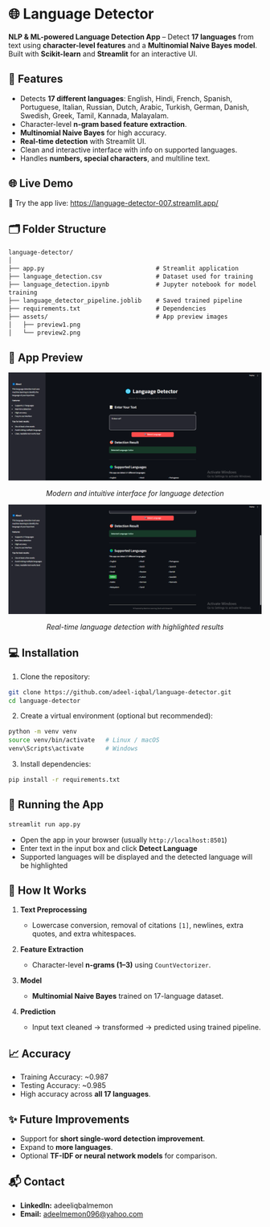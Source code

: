 # 🌐 Language Detector

**NLP & ML-powered Language Detection App** – Detect **17 languages** from text using **character-level features** and a **Multinomial Naive Bayes model**. Built with **Scikit-learn** and **Streamlit** for an interactive UI.

## 🚀 Features

* Detects **17 different languages**: English, Hindi, French, Spanish, Portuguese, Italian, Russian, Dutch, Arabic, Turkish, German, Danish, Swedish, Greek, Tamil, Kannada, Malayalam.
* Character-level **n-gram based feature extraction**.
* **Multinomial Naive Bayes** for high accuracy.
* **Real-time detection** with Streamlit UI.
* Clean and interactive interface with info on supported languages.
* Handles **numbers, special characters**, and multiline text.

## 🌐 Live Demo

🔗 Try the app live: https://language-detector-007.streamlit.app/

## 🗂 Folder Structure

```
language-detector/
│
├── app.py                               # Streamlit application
├── language_detection.csv               # Dataset used for training
├── language_detection.ipynb             # Jupyter notebook for model training
├── language_detector_pipeline.joblib    # Saved trained pipeline
├── requirements.txt                     # Dependencies
├── assets/                              # App preview images
│   ├── preview1.png
│   └── preview2.png
```
## 📱 App Preview

<div align="center">
  <img src="assets/preview1.png" alt="Language Detector Interface" width="600px">
  <p><em>Modern and intuitive interface for language detection</em></p>
</div>

<div align="center">
  <img src="assets/preview2.png" alt="Detection Result" width="600px">
  <p><em>Real-time language detection with highlighted results</em></p>
</div>

## 💻 Installation

1. Clone the repository:

```bash
git clone https://github.com/adeel-iqbal/language-detector.git
cd language-detector
```

2. Create a virtual environment (optional but recommended):

```bash
python -m venv venv
source venv/bin/activate   # Linux / macOS
venv\Scripts\activate      # Windows
```

3. Install dependencies:

```bash
pip install -r requirements.txt
```

## 🚀 Running the App

```bash
streamlit run app.py
```

* Open the app in your browser (usually `http://localhost:8501`)
* Enter text in the input box and click **Detect Language**
* Supported languages will be displayed and the detected language will be highlighted

## 🧠 How It Works

1. **Text Preprocessing**
   * Lowercase conversion, removal of citations `[1]`, newlines, extra quotes, and extra whitespaces.

2. **Feature Extraction**
   * Character-level **n-grams (1–3)** using `CountVectorizer`.

3. **Model**
   * **Multinomial Naive Bayes** trained on 17-language dataset.

4. **Prediction**
   * Input text cleaned → transformed → predicted using trained pipeline.

## 📈 Accuracy

* Training Accuracy: ~0.987
* Testing Accuracy: ~0.985
* High accuracy across **all 17 languages**.

## ✨ Future Improvements

* Support for **short single-word detection improvement**.
* Expand to **more languages**.
* Optional **TF-IDF or neural network models** for comparison.

## 📬 Contact

* **LinkedIn:** adeeliqbalmemon
* **Email:** adeelmemon096@yahoo.com
